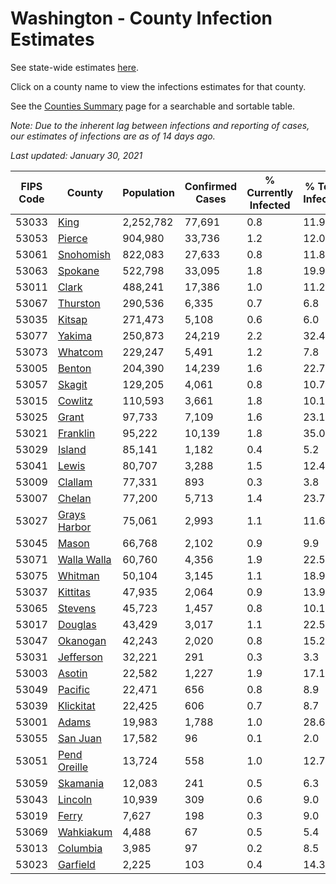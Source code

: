 # Washington - County Infection Estimates

See state-wide estimates [here](/infections/us-wa).

Click on a county name to view the infections estimates for that county.

See the [Counties Summary](/infections/summary-counties) page for a searchable and sortable table.

*Note: Due to the inherent lag between infections and reporting of cases, our estimates of infections are as of 14 days ago.*

*Last updated: January 30, 2021*

|   FIPS Code |                       County |   Population |   Confirmed Cases |   % Currently Infected |   % Total Infected |
|-------------|------------------------------|--------------|-------------------|------------------------|--------------------|
|       53033 |                 [King](king) |    2,252,782 |            77,691 |                    0.8 |               11.9 |
|       53053 |             [Pierce](pierce) |      904,980 |            33,736 |                    1.2 |               12.0 |
|       53061 |       [Snohomish](snohomish) |      822,083 |            27,633 |                    0.8 |               11.8 |
|       53063 |           [Spokane](spokane) |      522,798 |            33,095 |                    1.8 |               19.9 |
|       53011 |               [Clark](clark) |      488,241 |            17,386 |                    1.0 |               11.2 |
|       53067 |         [Thurston](thurston) |      290,536 |             6,335 |                    0.7 |                6.8 |
|       53035 |             [Kitsap](kitsap) |      271,473 |             5,108 |                    0.6 |                6.0 |
|       53077 |             [Yakima](yakima) |      250,873 |            24,219 |                    2.2 |               32.4 |
|       53073 |           [Whatcom](whatcom) |      229,247 |             5,491 |                    1.2 |                7.8 |
|       53005 |             [Benton](benton) |      204,390 |            14,239 |                    1.6 |               22.7 |
|       53057 |             [Skagit](skagit) |      129,205 |             4,061 |                    0.8 |               10.7 |
|       53015 |           [Cowlitz](cowlitz) |      110,593 |             3,661 |                    1.8 |               10.1 |
|       53025 |               [Grant](grant) |       97,733 |             7,109 |                    1.6 |               23.1 |
|       53021 |         [Franklin](franklin) |       95,222 |            10,139 |                    1.8 |               35.0 |
|       53029 |             [Island](island) |       85,141 |             1,182 |                    0.4 |                5.2 |
|       53041 |               [Lewis](lewis) |       80,707 |             3,288 |                    1.5 |               12.4 |
|       53009 |           [Clallam](clallam) |       77,331 |               893 |                    0.3 |                3.8 |
|       53007 |             [Chelan](chelan) |       77,200 |             5,713 |                    1.4 |               23.7 |
|       53027 | [Grays Harbor](grays-harbor) |       75,061 |             2,993 |                    1.1 |               11.6 |
|       53045 |               [Mason](mason) |       66,768 |             2,102 |                    0.9 |                9.9 |
|       53071 |   [Walla Walla](walla-walla) |       60,760 |             4,356 |                    1.9 |               22.5 |
|       53075 |           [Whitman](whitman) |       50,104 |             3,145 |                    1.1 |               18.9 |
|       53037 |         [Kittitas](kittitas) |       47,935 |             2,064 |                    0.9 |               13.9 |
|       53065 |           [Stevens](stevens) |       45,723 |             1,457 |                    0.8 |               10.1 |
|       53017 |           [Douglas](douglas) |       43,429 |             3,017 |                    1.1 |               22.5 |
|       53047 |         [Okanogan](okanogan) |       42,243 |             2,020 |                    0.8 |               15.2 |
|       53031 |       [Jefferson](jefferson) |       32,221 |               291 |                    0.3 |                3.3 |
|       53003 |             [Asotin](asotin) |       22,582 |             1,227 |                    1.9 |               17.1 |
|       53049 |           [Pacific](pacific) |       22,471 |               656 |                    0.8 |                8.9 |
|       53039 |       [Klickitat](klickitat) |       22,425 |               606 |                    0.7 |                8.7 |
|       53001 |               [Adams](adams) |       19,983 |             1,788 |                    1.0 |               28.6 |
|       53055 |         [San Juan](san-juan) |       17,582 |                96 |                    0.1 |                2.0 |
|       53051 | [Pend Oreille](pend-oreille) |       13,724 |               558 |                    1.0 |               12.7 |
|       53059 |         [Skamania](skamania) |       12,083 |               241 |                    0.5 |                6.3 |
|       53043 |           [Lincoln](lincoln) |       10,939 |               309 |                    0.6 |                9.0 |
|       53019 |               [Ferry](ferry) |        7,627 |               198 |                    0.3 |                9.0 |
|       53069 |       [Wahkiakum](wahkiakum) |        4,488 |                67 |                    0.5 |                5.4 |
|       53013 |         [Columbia](columbia) |        3,985 |                97 |                    0.2 |                8.5 |
|       53023 |         [Garfield](garfield) |        2,225 |               103 |                    0.4 |               14.3 |